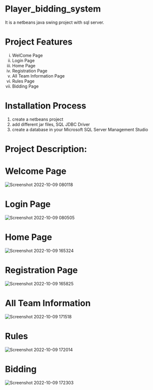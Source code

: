 # Player_bidding_system
<hl>
<p>It is a netbeans java swing project with sql server.</p>

# Project Features
<hl>
  <ol type="i">
    <li>WelCome Page</li>
    <li>Login Page</li>
    <li>Home Page</li>
    <li>Registration Page</li>
    <li>All Team Information Page</li>
    <li>Rules Page</li>
    <li>Bidding Page</li>
  </ol>

# Installation Process
<hl>
  <hl>
  <ol>
    <li>create a netbeans  project</li>
    <li>add  different jar files, SQL JDBC Driver</li>
    <li>create a database in your Microsoft SQL Server Management Studio </li>
</ol>
    
# Project Description:
 <hl>
   
# Welcome Page
  
![Screenshot 2022-10-09 080118](https://user-images.githubusercontent.com/56682452/194734110-6c7c041c-e872-4fea-9edc-4a40b7539422.png)

# Login  Page
![Screenshot 2022-10-09 080505](https://user-images.githubusercontent.com/56682452/194734209-75805322-12b9-4218-8c12-d46f0d40b5c1.png)
 
# Home Page    
![Screenshot 2022-10-09 165324](https://user-images.githubusercontent.com/56682452/194753533-94f92bbd-cf35-469a-a18a-d40ba174c8a6.png)
# Registration Page
![Screenshot 2022-10-09 165825](https://user-images.githubusercontent.com/56682452/194753696-ad21f9b3-a907-42ff-a55c-18018ee826a5.png)
# All Team Information
![Screenshot 2022-10-09 171518](https://user-images.githubusercontent.com/56682452/194753839-1a682b16-170e-4227-bfe0-37a51c611941.png)
# Rules
![Screenshot 2022-10-09 172014](https://user-images.githubusercontent.com/56682452/194754017-87a10ace-0293-4e79-bae7-2fd5fbb56214.png)
# Bidding
![Screenshot 2022-10-09 172303](https://user-images.githubusercontent.com/56682452/194754149-64352ae3-8ddb-4337-b17a-56e6e5f363ac.png)
